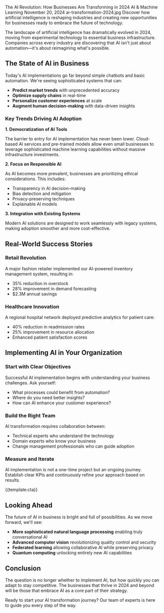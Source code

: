The AI Revolution: How Businesses Are Transforming in 2024
AI & Machine Learning
November 20, 2024
ai-transformation-2024.jpg
Discover how artificial intelligence is reshaping industries and creating new opportunities for businesses ready to embrace the future of technology.

The landscape of artificial intelligence has dramatically evolved in 2024, moving from experimental technology to essential business infrastructure. Companies across every industry are discovering that AI isn't just about automation—it's about reimagining what's possible.

## The State of AI in Business

Today's AI implementations go far beyond simple chatbots and basic automation. We're seeing sophisticated systems that can:

- **Predict market trends** with unprecedented accuracy
- **Optimize supply chains** in real-time
- **Personalize customer experiences** at scale
- **Augment human decision-making** with data-driven insights

### Key Trends Driving AI Adoption

**1. Democratization of AI Tools**

The barrier to entry for AI implementation has never been lower. Cloud-based AI services and pre-trained models allow even small businesses to leverage sophisticated machine learning capabilities without massive infrastructure investments.

**2. Focus on Responsible AI**

As AI becomes more prevalent, businesses are prioritizing ethical considerations. This includes:

- Transparency in AI decision-making
- Bias detection and mitigation
- Privacy-preserving techniques
- Explainable AI models

**3. Integration with Existing Systems**

Modern AI solutions are designed to work seamlessly with legacy systems, making adoption smoother and more cost-effective.

## Real-World Success Stories

### Retail Revolution

A major fashion retailer implemented our AI-powered inventory management system, resulting in:

- 35% reduction in overstock
- 28% improvement in demand forecasting
- $2.3M annual savings

### Healthcare Innovation

A regional hospital network deployed predictive analytics for patient care:

- 40% reduction in readmission rates
- 25% improvement in resource allocation
- Enhanced patient satisfaction scores

## Implementing AI in Your Organization

### Start with Clear Objectives

Successful AI implementation begins with understanding your business challenges. Ask yourself:

- What processes could benefit from automation?
- Where do you need better insights?
- How can AI enhance your customer experience?

### Build the Right Team

AI transformation requires collaboration between:

- Technical experts who understand the technology
- Domain experts who know your business
- Change management professionals who can guide adoption

### Measure and Iterate

AI implementation is not a one-time project but an ongoing journey. Establish clear KPIs and continuously refine your approach based on results.

{{template:cta}}

## Looking Ahead

The future of AI in business is bright and full of possibilities. As we move forward, we'll see:

- **More sophisticated natural language processing** enabling truly conversational AI
- **Advanced computer vision** revolutionizing quality control and security
- **Federated learning** allowing collaborative AI while preserving privacy
- **Quantum computing** unlocking entirely new AI capabilities

## Conclusion

The question is no longer whether to implement AI, but how quickly you can adapt to stay competitive. The businesses that thrive in 2024 and beyond will be those that embrace AI as a core part of their strategy.

Ready to start your AI transformation journey? Our team of experts is here to guide you every step of the way.
